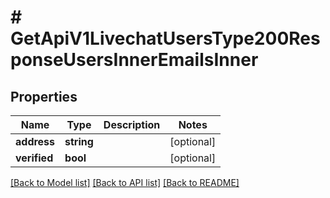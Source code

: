 # # GetApiV1LivechatUsersType200ResponseUsersInnerEmailsInner

## Properties

Name | Type | Description | Notes
------------ | ------------- | ------------- | -------------
**address** | **string** |  | [optional]
**verified** | **bool** |  | [optional]

[[Back to Model list]](../../README.md#models) [[Back to API list]](../../README.md#endpoints) [[Back to README]](../../README.md)
